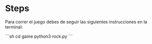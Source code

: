 # Steps
Para correr el juego debes de seguir las siguientes instrucciones en la terminal:

´´´sh
cd game
python3 rock.py
´´´